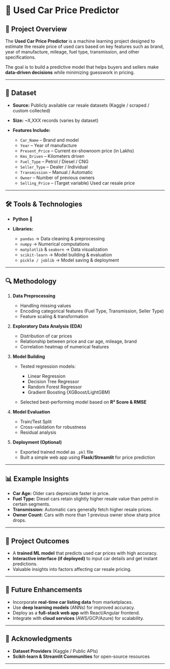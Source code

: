 # 🚗 Used Car Price Predictor

## 📌 Project Overview

The **Used Car Price Predictor** is a machine learning project designed to estimate the resale price of used cars based on key features such as brand, year of manufacture, mileage, fuel type, transmission, and other specifications.

The goal is to build a predictive model that helps buyers and sellers make **data-driven decisions** while minimizing guesswork in pricing.

---

## 📂 Dataset

* **Source:** Publicly available car resale datasets (Kaggle / scraped / custom collected)
* **Size:** \~X,XXX records (varies by dataset)
* **Features Include:**

  * `Car_Name` – Brand and model
  * `Year` – Year of manufacture
  * `Present_Price` – Current ex-showroom price (in Lakhs)
  * `Kms_Driven` – Kilometers driven
  * `Fuel_Type` – Petrol / Diesel / CNG
  * `Seller_Type` – Dealer / Individual
  * `Transmission` – Manual / Automatic
  * `Owner` – Number of previous owners
  * `Selling_Price` – (Target variable) Used car resale price

---

## 🛠️ Tools & Technologies

* **Python** 🐍
* **Libraries:**

  * `pandas` → Data cleaning & preprocessing
  * `numpy` → Numerical computations
  * `matplotlib` & `seaborn` → Data visualization
  * `scikit-learn` → Model building & evaluation
  * `pickle / joblib` → Model saving & deployment

---

## 🔍 Methodology

1. **Data Preprocessing**

   * Handling missing values
   * Encoding categorical features (Fuel Type, Transmission, Seller Type)
   * Feature scaling & transformation

2. **Exploratory Data Analysis (EDA)**

   * Distribution of car prices
   * Relationship between price and car age, mileage, brand
   * Correlation heatmap of numerical features

3. **Model Building**

   * Tested regression models:

     * Linear Regression
     * Decision Tree Regressor
     * Random Forest Regressor
     * Gradient Boosting (XGBoost/LightGBM)
   * Selected best-performing model based on **R² Score & RMSE**

4. **Model Evaluation**

   * Train/Test Split
   * Cross-validation for robustness
   * Residual analysis

5. **Deployment (Optional)**

   * Exported trained model as `.pkl` file
   * Built a simple web app using **Flask/Streamlit** for price prediction

---

## 📊 Example Insights

* **Car Age:** Older cars depreciate faster in price.
* **Fuel Type:** Diesel cars retain slightly higher resale value than petrol in certain segments.
* **Transmission:** Automatic cars generally fetch higher resale prices.
* **Owner Count:** Cars with more than 1 previous owner show sharp price drops.

---

## 🚀 Project Outcomes

* A **trained ML model** that predicts used car prices with high accuracy.
* **Interactive interface (if deployed)** to input car details and get instant predictions.
* Valuable insights into factors affecting car resale pricing.

---



## 📌 Future Enhancements

* Incorporate **real-time car listing data** from marketplaces.
* Use **deep learning models** (ANNs) for improved accuracy.
* Deploy as a **full-stack web app** with React/Angular frontend.
* Integrate with **cloud services** (AWS/GCP/Azure) for scalability.

---

## 🙌 Acknowledgments

* **Dataset Providers** (Kaggle / Public APIs)
* **Scikit-learn & Streamlit Communities** for open-source resources

---
